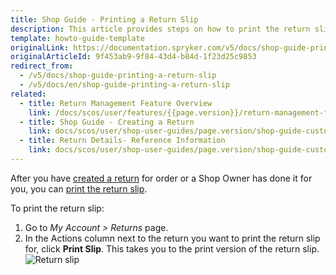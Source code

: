 ```yaml
---
title: Shop Guide - Printing a Return Slip
description: This article provides steps on how to print the return slip in the Spryker Storefront.
template: howto-guide-template
originalLink: https://documentation.spryker.com/v5/docs/shop-guide-printing-a-return-slip
originalArticleId: 9f453ab9-9f84-43d4-b84d-1f23d25c9853
redirect_from:
  - /v5/docs/shop-guide-printing-a-return-slip
  - /v5/docs/en/shop-guide-printing-a-return-slip
related:
  - title: Return Management Feature Overview
    link: /docs/scos/user/features/{{page.version}}/return-management-feature-overview/return-management-feature-overview.html
  - title: Shop Guide - Creating a Return
    link: docs/scos/user/shop-user-guides/page.version/shop-guide-customer-account/shop-guide-returns-management/shop-guide-creating-a-return.html
  - title: Return Details- Reference Information
    link: docs/scos/user/shop-user-guides/page.version/shop-guide-customer-account/references/return-details-reference-information.html
---
```


After you have [created a return](/docs/scos/user/shop-user-guides/{{page.version}}/shop-guide-customer-account/shop-guide-returns-management/shop-guide-creating-a-return.html) for order or a Shop Owner has done it for you, you can [print the return slip](docs/scos/user/features/{{page.version}}/return-management-feature-overview/return-management-feature-overview.html.html).

To print the return slip:

1. Go to *My Account > Returns* page.
2. In the Actions column next to the return you want to print the return slip for, click **Print Slip**. This takes you to the print version of the return slip.
![Return slip](https://spryker.s3.eu-central-1.amazonaws.com/docs/Features/Order+Management/Return+Management/Return+Management+Feature+Overview/return-slip.png) 
